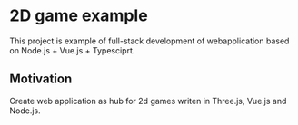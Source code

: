 # 2D game example

This project is example of full-stack development of webapplication based on Node.js + Vue.js + Typesciprt.


## Motivation

Create web application as hub for 2d games writen in Three.js, Vue.js and Node.js.
